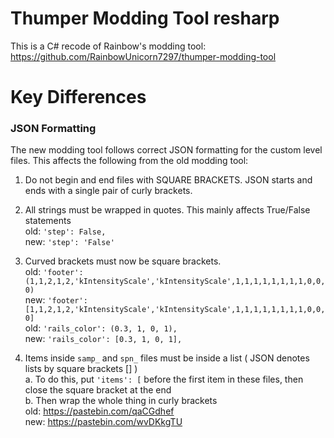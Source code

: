 # Thumper Modding Tool resharp

This is a C# recode of Rainbow's modding tool: https://github.com/RainbowUnicorn7297/thumper-modding-tool

# Key Differences
### JSON Formatting
The new modding tool follows correct JSON formatting for the custom level files. This affects the following from the old modding tool:  
1. Do not begin and end files with SQUARE BRACKETS. JSON starts and ends with a single pair of curly brackets.  

2. All strings must be wrapped in quotes. This mainly affects True/False statements  
old: `'step': False,`  
new: `'step': 'False'`

3. Curved brackets must now be square brackets.  
old: `'footer': (1,1,2,1,2,'kIntensityScale','kIntensityScale',1,1,1,1,1,1,1,1,0,0,0)`  
new: `'footer': [1,1,2,1,2,'kIntensityScale','kIntensityScale',1,1,1,1,1,1,1,1,0,0,0]`  
old: `'rails_color': (0.3, 1, 0, 1),`  
new: `'rails_color': [0.3, 1, 0, 1],`

4. Items inside `samp_` and `spn_` files must be inside a list ( JSON denotes lists by square brackets [] )  
a. To do this, put `'items': [` before the first item in these files, then close the square bracket at the end  
b. Then wrap the whole thing in curly brackets  
old: https://pastebin.com/qaCGdhef  
new: https://pastebin.com/wvDKkgTU
